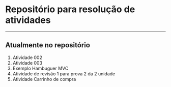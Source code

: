 # Repositório para resolução de atividades
___
## Atualmente no repositório
1. Atividade 002
2. Atividade 003
3. Exemplo Hambuguer MVC
4. Atividade de revisão 1 para prova 2 da 2 unidade
5. Atividade Carrinho de compra
